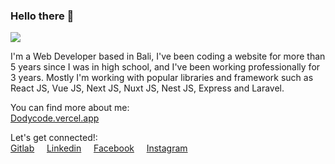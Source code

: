 ### Hello there 👋

![](https://hitx.vercel.app/counter/?id=https://github.com/dodycode/dodycode&t=github%20views)

I'm a Web Developer based in Bali, I've been coding a website for more than 5 years since I was in high school, and I've been working professionally for 3 years. Mostly I'm working with popular libraries and framework such as React JS, Vue JS, Next JS, Nuxt JS, Nest JS, Express and Laravel.

You can find more about me:<br />
[Dodycode.vercel.app](https://dodycode.vercel.app)

Let's get connected!:<br/>
[Gitlab](https://gitlab.com/kirizu336) &nbsp; &nbsp; [Linkedin](https://www.linkedin.com/in/dodycode/) &nbsp; &nbsp; [Facebook](https://facebook.com/prasdody) &nbsp; &nbsp; [Instagram](https://www.instagram.com/__dodypras/)

<!-- <a href="https://github.com/dodycode?tab=repositories"><img alt="Dodycode Activity Graph" src="https://github-readme-stats.vercel.app/api/top-langs/?username=dodycode&theme=prussian&langs_count=6&layout=compact" /></a> -->
